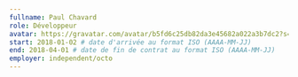```yaml
---
fullname: Paul Chavard
role: Développeur
avatar: https://gravatar.com/avatar/b5fd6c25db82da3e45682a022a3b7dc2?s=512
start: 2018-01-02 # date d'arrivée au format ISO (AAAA-MM-JJ)
end: 2018-04-01 # date de fin de contrat au format ISO (AAAA-MM-JJ)
employer: independent/octo
---
```

